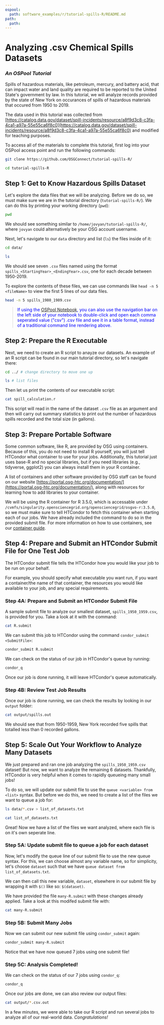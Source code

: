 ```yaml
---
ospool:
  path: software_examples/r/tutorial-spills-R/README.md
path:
  path: 
---
```

# Analyzing .csv Chemical Spills Datasets 
### <i>An OSPool Tutorial</i>

Spills of hazardous materials, like petroleum, mercury, and battery acid, that can impact water and land quality are required to be reported to the United State's government by law. In this tutorial, we will analyze records provided by the state of New York on occurances of spills of hazardous materials that occured from 1950 to 2019.

The data used in this tutorial was collected from [https://catalog.data.gov/dataset/spill-incidents/resource/a8f9d3c8-c3fa-4ca1-a97a-55e55ca6f8c0](https://catalog.data.gov/dataset/spill-incidents/resource/a8f9d3c8-c3fa-4ca1-a97a-55e55ca6f8c0) and modified for teaching purposes. 

To access all of the materials to complete this tutorial, first log into your OSPool access point and run the following commands: 

```bash
git clone https://github.com/OSGConnect/tutorial-spills-R/
```

```bash
cd tutorial-spills-R
```

## Step 1: Get to Know Hazardous Spills Dataset

Let's explore the data files that we will be analyzing. Before we do so, we must make sure we are in the tutorial directory (`tutorial-spills-R/`). We can do this by printing your working directory (`pwd`): 

```bash
pwd
```

We should see something similar to `/home/jovyan/tutorial-spills-R/`, where `jovyan` could alternatively be your OSG account username. 

Next, let's navigate to our `data` directory and list (`ls`) the files inside of it: 

```bash
cd data/
```

```bash
ls
```

We should see seven `.csv` files named using the format `spills_<StartingYear>_<EndingYear>.csv`, one for each decade between 1950-2019.

To explore the contents of these files, we can use commands like `head -n 5 <fileName>` to view the first 5 lines of our data files. 

```bash
head -n 5 spills_1980_1989.csv  
```

> <span style="color:blue"> If using the [OSPool Notebook](https://portal.osg-htc.org/documentation/htc_workloads/submitting_workloads/jupyter/), you can also use the navigation bar on the left side of your notebook to double-click and open each comma seperated value ("csv") .csv file and see it in a table format, instead of a traditional command line rendering above.</span>

## Step 2: Prepare the R Executable

Next, we need to create an R script to anayze our datasets. An example of an R script can be found in our main tutorial directory, so let's navigate there: 

```bash
cd ../ # change directory to move one up
```

```bash
ls # list files
```

Then let us print the contents of our executable script: 

```bash
cat spill_calculation.r
```

This script will read in the name of the dataset `.csv` file as an argument and then will carry out summary statistics to print out the number of hazardous spills recorded and the total size (in gallons). 

## Step 3: Prepare Portable Software

Some common software, like R, are provided by OSG using containers. Because of this, you do not need to install R yourself, you will just tell HTCondor what container to use for your jobs. Additionally, this tutorial just uses base-R and no special libraries, but if you need libraries (e.g., tidyverse, ggplot2) you can always install them in your R container. 

A list of containers and other software provided by OSG staff can be found on our website [https://portal.osg-htc.org/documentation/](https://portal.osg-htc.org/documentation/), along with resources for learning how to add libraries to your container. 

We will be using the R container for R 3.5.0, which is accessable under `/cvmfs/singularity.opensciencegrid.org/opensciencegrid/osgvo-r:3.5.0`, so we must make sure to tell HTCondor to fetch this container when starting each of our jobs. We have already included the command to do so in the provided submit file. For more information on how to use containers, see our [container guide](https://portal.osg-htc.org/documentation/htc_workloads/using_software/containers-singularity/).

## Step 4: Prepare and Submit an HTCondor Submit File for One Test Job

The HTCondor submit file tells the HTCondor how you would like your job to be run on your behalf.

For example, you should specify what executable you want run, if you want a container/the name of that container, the resources you would like available to your job, and any special requirements. 

### Step 4A: Prepare and Submit an HTCondor Submit File

A sample submit file to analyze our smallest dataset, `spills_1950_1959.csv`, is provided for you. Take a look at it with the command: 

```bash
cat R.submit
```

We can submit this job to HTCondor using the command `condor_submit <SubmitFile>`:

```bash
condor_submit R.submit
```

We can check on the status of our job in HTCondor's queue by running: 

```bash
condor_q
```

Once our job is done running, it will leave HTCondor's queue automatically. 

### Step 4B: Review Test Job Results

Once our job is done running, we can check the results by looking in our `output` folder: 

```bash
cat output/spills.out
```

We should see that from 1950-1959, New York recorded five spills that totalled less than 0 recorded gallons. 

## Step 5: Scale Out Your Workflow to Analyze Many Datasets

We just prepared and ran one job analyzing the `spills_1950_1959.csv` dataset! But now, we want to analyze the remaining 6 datasets. Thankfully, HTCondor is very helpful when it comes to rapidly queueing many small jobs!

To do so, we will update our submit file to use the `queue <variable> from <list>` syntax. But before we do this, we need to create a list of the files we want to queue a job for:  

```bash
ls data/*.csv > list_of_datasets.txt
```

```bash
cat list_of_datasets.txt
```

Great! Now we have a list of the files we want analyzed, where each file is on it's own seperate line. 

### Step 5A: Update submit file to queue a job for each dataset

Now, let's modify the queue line of our submit file to use the new queue syntax. For this, we can choose almost any variable name, so for simplicity, let's choose `dataset` such that we have `queue dataset from list_of_datasets.txt`. 

We can then call this new variable, `dataset`, elsewhere in our submit file by wrapping it with `$()` like so: `$(dataset)`. 

We have provided the file `many-R.submit` with these changes already applied. Take a look at this modifed submit file with: 

```bash
cat many-R.submit
```

### Step 5B: Submit Many Jobs

Now we can submit our new submit file using `condor_submit` again:

```bash
condor_submit many-R.submit
```

Notice that we have now queued 7 jobs using one submit file!

### Step 5C: Analysis Completed!

We can check on the status of our 7 jobs using `condor_q`:

```bash
condor_q
```

Once our jobs are done, we can also review our output files:

```bash
cat output/*.csv.out
```

In a few minutes, we were able to take our R script and run several jobs to analyze all of our real-world data. <i>Congratulations!</i>

